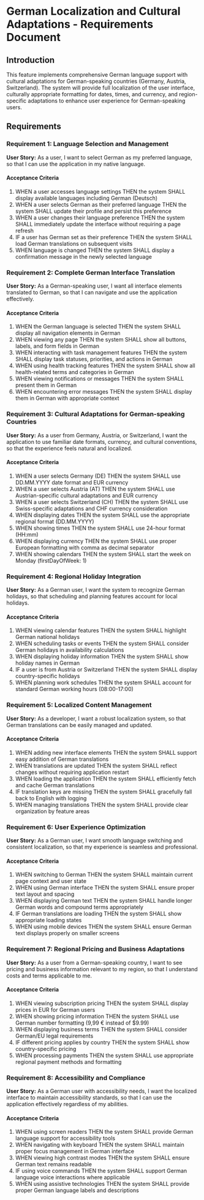 # German Localization and Cultural Adaptations - Requirements Document

## Introduction

This feature implements comprehensive German language support with cultural adaptations for German-speaking countries (Germany, Austria, Switzerland). The system will provide full localization of the user interface, culturally appropriate formatting for dates, times, and currency, and region-specific adaptations to enhance user experience for German-speaking users.

## Requirements

### Requirement 1: Language Selection and Management

**User Story:** As a user, I want to select German as my preferred language, so that I can use the application in my native language.

#### Acceptance Criteria

1. WHEN a user accesses language settings THEN the system SHALL display available languages including German (Deutsch)
2. WHEN a user selects German as their preferred language THEN the system SHALL update their profile and persist this preference
3. WHEN a user changes their language preference THEN the system SHALL immediately update the interface without requiring a page refresh
4. IF a user has German set as their preference THEN the system SHALL load German translations on subsequent visits
5. WHEN language is changed THEN the system SHALL display a confirmation message in the newly selected language

### Requirement 2: Complete German Interface Translation

**User Story:** As a German-speaking user, I want all interface elements translated to German, so that I can navigate and use the application effectively.

#### Acceptance Criteria

1. WHEN the German language is selected THEN the system SHALL display all navigation elements in German
2. WHEN viewing any page THEN the system SHALL show all buttons, labels, and form fields in German
3. WHEN interacting with task management features THEN the system SHALL display task statuses, priorities, and actions in German
4. WHEN using health tracking features THEN the system SHALL show all health-related terms and categories in German
5. WHEN viewing notifications or messages THEN the system SHALL present them in German
6. WHEN encountering error messages THEN the system SHALL display them in German with appropriate context

### Requirement 3: Cultural Adaptations for German-speaking Countries

**User Story:** As a user from Germany, Austria, or Switzerland, I want the application to use familiar date formats, currency, and cultural conventions, so that the experience feels natural and localized.

#### Acceptance Criteria

1. WHEN a user selects Germany (DE) THEN the system SHALL use DD.MM.YYYY date format and EUR currency
2. WHEN a user selects Austria (AT) THEN the system SHALL use Austrian-specific cultural adaptations and EUR currency
3. WHEN a user selects Switzerland (CH) THEN the system SHALL use Swiss-specific adaptations and CHF currency consideration
4. WHEN displaying dates THEN the system SHALL use the appropriate regional format (DD.MM.YYYY)
5. WHEN showing times THEN the system SHALL use 24-hour format (HH:mm)
6. WHEN displaying currency THEN the system SHALL use proper European formatting with comma as decimal separator
7. WHEN showing calendars THEN the system SHALL start the week on Monday (firstDayOfWeek: 1)

### Requirement 4: Regional Holiday Integration

**User Story:** As a German user, I want the system to recognize German holidays, so that scheduling and planning features account for local holidays.

#### Acceptance Criteria

1. WHEN viewing calendar features THEN the system SHALL highlight German national holidays
2. WHEN scheduling tasks or events THEN the system SHALL consider German holidays in availability calculations
3. WHEN displaying holiday information THEN the system SHALL show holiday names in German
4. IF a user is from Austria or Switzerland THEN the system SHALL display country-specific holidays
5. WHEN planning work schedules THEN the system SHALL account for standard German working hours (08:00-17:00)

### Requirement 5: Localized Content Management

**User Story:** As a developer, I want a robust localization system, so that German translations can be easily managed and updated.

#### Acceptance Criteria

1. WHEN adding new interface elements THEN the system SHALL support easy addition of German translations
2. WHEN translations are updated THEN the system SHALL reflect changes without requiring application restart
3. WHEN loading the application THEN the system SHALL efficiently fetch and cache German translations
4. IF translation keys are missing THEN the system SHALL gracefully fall back to English with logging
5. WHEN managing translations THEN the system SHALL provide clear organization by feature areas

### Requirement 6: User Experience Optimization

**User Story:** As a German user, I want smooth language switching and consistent localization, so that my experience is seamless and professional.

#### Acceptance Criteria

1. WHEN switching to German THEN the system SHALL maintain current page context and user state
2. WHEN using German interface THEN the system SHALL ensure proper text layout and spacing
3. WHEN displaying German text THEN the system SHALL handle longer German words and compound terms appropriately
4. IF German translations are loading THEN the system SHALL show appropriate loading states
5. WHEN using mobile devices THEN the system SHALL ensure German text displays properly on smaller screens

### Requirement 7: Regional Pricing and Business Adaptations

**User Story:** As a user from a German-speaking country, I want to see pricing and business information relevant to my region, so that I understand costs and terms applicable to me.

#### Acceptance Criteria

1. WHEN viewing subscription pricing THEN the system SHALL display prices in EUR for German users
2. WHEN showing pricing information THEN the system SHALL use German number formatting (9,99 € instead of $9.99)
3. WHEN displaying business terms THEN the system SHALL consider German/EU legal requirements
4. IF different pricing applies by country THEN the system SHALL show country-specific pricing
5. WHEN processing payments THEN the system SHALL use appropriate regional payment methods and formatting

### Requirement 8: Accessibility and Compliance

**User Story:** As a German user with accessibility needs, I want the localized interface to maintain accessibility standards, so that I can use the application effectively regardless of my abilities.

#### Acceptance Criteria

1. WHEN using screen readers THEN the system SHALL provide German language support for accessibility tools
2. WHEN navigating with keyboard THEN the system SHALL maintain proper focus management in German interface
3. WHEN viewing high contrast modes THEN the system SHALL ensure German text remains readable
4. IF using voice commands THEN the system SHALL support German language voice interactions where applicable
5. WHEN using assistive technologies THEN the system SHALL provide proper German language labels and descriptions